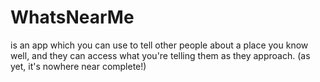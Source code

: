# WhatsNearMe
is an app which you can use to tell other people about a place you know well, and they can access what you're telling them as they approach.
(as yet, it's nowhere near complete!)
